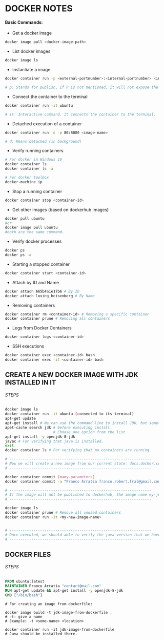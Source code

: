 # DOCKER NOTES

#### Basic Commands:

- Get a docker image
``` bash
docker image pull <docker-image-path>
```

- List docker images
```bash
docker image ls
```

- Instantiate a image
``` bash
docker container run -p <external-portnumber>:<internal-portnumber> <image-name>

# p: Stands for publish, if P is not mentioned, it will not expose the port.
```
- Connect the container to the terminal
``` bash
docker container run -it ubuntu

# it: Interactive command. It connects the container to the terminal.
```
- Detached execution of a container
```bash
docker container run -d -p 80:8080 <image-name>

# d: Means detached (in background)
```

- Verify running containers
```bash
# For docker in Windows 10
docker container ls
docker container ls -a

# For docker toolbox
docker-machine ip
```
- Stop a running container
```bash
docker container stop <container-id>
```

- Get other images (based on dockerhub images)
```bash
docker pull ubuntu
#or
docker image pull ubuntu
#both are the same command.
```
- Verify docker processes
```bash
docker ps
docker ps -a
```

- Starting a stopped container
```bash
docker container start <container-id>
```

- Attach by ID and Name
```bash
docker attach 665b4a1e17b6 # By ID
docker attach loving_heisenberg # By Name
```

- Removing containers
```bash
docker container rm <container-id> # Removing a specific container
docker container prune # Removing all containers
```

- Logs from Docker Containers
```bash
docker container logs <container-id>
```

- SSH executions
```bash
docker container exec <container-id> bash
docker container exec -it <container-id> bash
```

## CREATE A NEW DOCKER IMAGE WITH JDK INSTALLED IN IT
###### STEPS
```bash
docker image ls
docker container run -it ubuntu (connected to its terminal)
apt-get update
apt-get install # We can use the command line to install JDK, but sometimes we may not know about the correct package, so we can proceed in another way.
apet-cache search jdk # before executing install
                      # Choose one option from the list
apt-get install -y openjdk-8-jdk
javac # For verifying that java is installed.
exit
docker container ls # For verifying that no containers are running.

# -----------------------------------------------------------------
# Now we will create a new image from our current state: docs.docker.com for more information.
# -----------------------------------------------------------------

docker container commit [many-parameters]
docker container commit -a "Franco Arratia franco.robert.fral@gmail.com" <container-id> <new-image-name>

# -----------------------------------------------------------------
# If the image will not be published to dockerhub, the image name my-jdk-image will be helpful locally.
# -----------------------------------------------------------------

docker image ls
docker container prune # Remove all unused containers
docker container run -it <my-new-image-name>


# -----------------------------------------------------------------
# Once executed, we should able to verify the java version that we have installed in previous steps.
# -----------------------------------------------------------------
```

## DOCKER FILES
###### STEPS

```dockerfile
FROM ubuntu:latest
MAINTAINER Franco Arratia "contact@mail.com"
RUN apt-get update && apt-get install -y openjdk-8-jdk
CMD ["/bin/bash"]
```

```shell
# For creating an image from dockerfile:

docker image build -t jdk-image-from-dockerfile .
# -t: give a name
# Example: -t <some-name> <location>

docker container run -it jdk-image-from-dockerfile
# Java should be installed there.
```



























